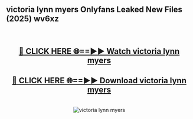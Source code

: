 <h2>victoria lynn myers Onlyfans Leaked New Files (2025) wv6xz</h2>
<br>
<div align="center">
<h2><a href="https://mediafiles.top/victoria_lynn_myers&ref=git" rel="nofollow">🔴 CLICK HERE 🌐==►► Watch victoria lynn myers</a></h2>
<h2><a href="https://mediafiles.top/victoria_lynn_myers&ref=git" rel="nofollow">🔴 CLICK HERE 🌐==►► Download victoria lynn myers</a></h2>
<br>
<a href="https://mediafiles.top/victoria_lynn_myers&ref=git" rel="nofollow" data-target="animated-image.originalLink"><img src="https://i.ibb.co.com/xMMVF88/686577567.gif" alt="victoria lynn myers" style="max-width: 100%; display: inline-block;" data-target="animated-image.originalImage"></a>
</div>
<br>
<br>